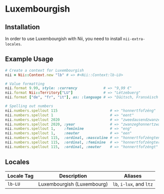 <!-- This file has been generated. Source: languages/_template.md.erb -->

# Luxembourgish

## Installation

In order to use Luxembourgish with Nii, you need to install `nii-extra-locales`.

## Example Usage

``` ruby
# Create a context for Luxembourgish
nii = Nii::Context.new "lb" # => #<Nii::Context:lb-LU>

# Value formatting
nii.format 9.99, style: :currency            # => "9,99 €"
nii.format Nii::Territory["LU"]              # => "Lëtzebuerg"
nii.format ["de", "fr", "it"], as: :language # => "Däitsch, Franséisch a(n) Italienesch"

# Spelling out numbers
nii.numbers.spellout 115                        # => "­honnert­fofzéng"
nii.numbers.spellout 1                          # => "eent"
nii.numbers.spellout 2020                       # => "zwee­dausend­zwanzeg"
nii.numbers.spellout 2020, :year                # => "zwanzeghonnertzwanzeg"
nii.numbers.spellout 1,    :feminine            # => "eng"
nii.numbers.spellout 1,    :neuter              # => "een"
nii.numbers.spellout 115,  :ordinal, :masculine # => "­honnert­fofzéngten"
nii.numbers.spellout 115,  :ordinal, :feminine  # => "­honnert­fofzéngter"
nii.numbers.spellout 115,  :ordinal, :neuter    # => "­honnert­fofzéngt"
```


## Locales

<table>
  <thead>
    <tr>
      <th>Locale Tag</th>
      <th>Description</th>
      <th>Aliases</th>
    </tr>
  </thead>
  <tbody>
    <tr>
      <td><code>lb-LU</code></td>
      <td>Luxembourgish (Luxembourg)</td>
      <td><code>lb</code>, <code>i-lux</code>, and <code>ltz</code></td>
    </tr>
  </tbody>
</table>

